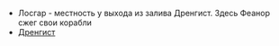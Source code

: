 *   Лосгар - местность у выхода из залива Дренгист. Здесь Феанор сжег
    свои корабли
*   [Дренгист](Дренгист.md)
